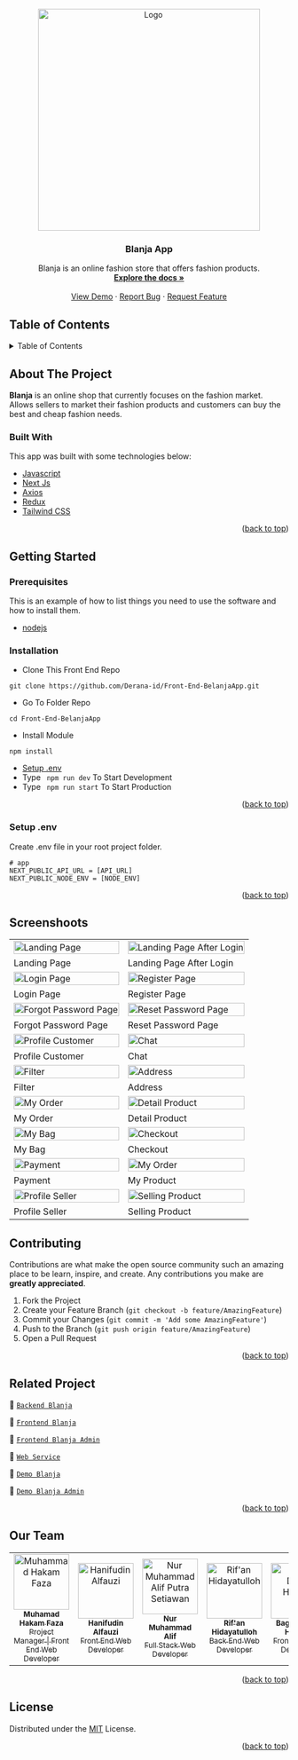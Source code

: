 <div id="top"></div>

<!-- PROJECT LOGO -->
<br />
<div align="center">
  <a href="https://github.com/Derana-id/Front-End-BelanjaApp">
    <img src="https://lh3.googleusercontent.com/d/13oL_tdqAFzcRVAPIk0lWpAuGZQ1Dmj4d" alt="Logo" width="400px">
  </a>

  <h3 align="center">Blanja App</h3>

  <p align="center">
    Blanja is an online fashion store that offers fashion products.
    <br />
    <a href="#table-of-contents"><strong>Explore the docs »</strong></a>
    <br />
    <br />
    <a href="https://bit.ly/blanja-app">View Demo</a>
    ·
    <a href="https://github.com/Derana-id/Front-End-BelanjaApp/issues">Report Bug</a>
    ·
    <a href="https://github.com/Derana-id/Front-End-BelanjaApp/issues">Request Feature</a>
  </p>
</div>

<!-- TABLE OF CONTENTS -->
 ## Table of Contents
 
<details>
  <summary>Table of Contents</summary>
  <ol>
    <li>
      <a href="#about-the-project">About The Project</a>
      <ul>
        <li><a href="#built-with">Built With</a></li>
      </ul>
    </li>
    <li>
      <a href="#getting-started">Getting Started</a>
      <ul>
        <li><a href="#prerequisites">Prerequisites</a></li>
        <li><a href="#installation">Installation</a></li>
        <li><a href="#setup-env-example">Setup .env example</a></li>
      </ul>
    </li>
    <li><a href="#screenshoots">Screenshots</a></li>
    <li><a href="#contributing">Contributing</a></li>
    <li><a href="#related-project">Related Project</a></li>
    <li><a href="#contributing">Contributing</a></li>
    <li><a href="#our-team">Our Team</a></li>
    <li><a href="#license">License</a></li>
  </ol>
</details>

<!-- ABOUT THE PROJECT -->
## About The Project
**Blanja** is an online shop that currently focuses on the fashion market. Allows sellers to market their fashion products and customers can buy the best and cheap fashion needs.

### Built With
This app was built with some technologies below:
* [Javascript](https://www.javascript.com/)
* [Next Js](https://vuejs.org/v2)
* [Axios](https://axios-http.com/)
* [Redux](https://redux.js.org/)
* [Tailwind CSS](https://tailwindcss.com/)

<p align="right">(<a href="#top">back to top</a>)</p>

<!-- GETTING STARTED -->
## Getting Started

### Prerequisites

This is an example of how to list things you need to use the software and how to install them.

* [nodejs](https://nodejs.org/en/download/)

### Installation

- Clone This Front End Repo
```
git clone https://github.com/Derana-id/Front-End-BelanjaApp.git
```
- Go To Folder Repo
```
cd Front-End-BelanjaApp
```
- Install Module
```
npm install
```
- <a href="#setup-env">Setup .env</a>
- Type ` npm run dev` To Start Development
- Type ` npm run start` To Start Production

<p align="right">(<a href="#top">back to top</a>)</p>

### Setup .env
Create .env file in your root project folder.
```
# app
NEXT_PUBLIC_API_URL = [API_URL]
NEXT_PUBLIC_NODE_ENV = [NODE_ENV]
```

<p align="right">(<a href="#top">back to top</a>)</p>

## Screenshoots
<p align="center" display=flex>
<table>

  <tr>
    <td><image src="https://lh3.googleusercontent.com/d/1CI-wY7qE9L1zCzBLohYNuNrPicCp1rwy" alt="Landing Page" width=100%></td>
    <td><image src="https://lh3.googleusercontent.com/d/1AtdoIlH-gikqsDwH5_6UcnqsTy0kRFzl" alt="Landing Page After Login" width=100%/></td>
  </tr>
   <tr>
    <td>Landing Page</td>
    <td>Landing Page After Login</td>
  </tr>
 
  <tr>
    <td><image src="https://lh3.googleusercontent.com/d/1NIjZeRqP-FC1nTRKXMlIxsvLm68_W3wI" alt="Login Page" width=100%></td>
    <td><image src="https://lh3.googleusercontent.com/d/15DfgzY7ZbpxcX6VEH3dODw0HnPIslZeC" alt="Register Page" width=100%/></td>
  </tr>
   <tr>
    <td>Login Page</td>
    <td>Register Page</td>
  </tr>
  
  <tr>
    <td><image src="https://lh3.googleusercontent.com/d/1Imra1tf_S4NkaJSaDSreIYjCNvQdKWtn" alt="Forgot Password Page" width=100%></td>
    <td><image src="https://lh3.googleusercontent.com/d/1Wof7LCRpXZyQka-3J__YST034NvV9vgX" alt="Reset Password Page" width=100%/></td>
  </tr>
   <tr>
    <td>Forgot Password Page</td>
    <td>Reset Password Page</td>
  </tr>
  
  <tr>
    <td><image src="https://lh3.googleusercontent.com/d/199lMdBSCKjVkNxPbqVczHjIvQnLG8pL4" alt="Profile Customer" width=100%></td>
    <td><image src="https://i.postimg.cc/LXDYTDRm/Screenshot-2022-06-24-130916.png" alt="Chat" width=100%/></td>
  </tr>
  <tr>
    <td>Profile Customer</td>
    <td>Chat</td>
  </tr>

  <tr>
    <td><image src="https://i.postimg.cc/N0wKvSjg/Screenshot-2022-06-24-131107.png" alt="Filter" width=100%></td>
    <td><image src="https://lh3.googleusercontent.com/d/1yCV-IgPMCWGqM_qPCp8O3XuoBNuWRWNT" alt="Address" width=100%></td>
  </tr>
  <tr>
      <td>Filter</td>
      <td>Address</td>
  </tr>
  
  <tr>
    <td><image src="https://lh3.googleusercontent.com/d/1Xh5JB-s_MNsUvrSvsHQaN2O3wAngLY03" alt="My Order" width=100%></td>
    <td><image src="https://lh3.googleusercontent.com/d/1VfFZLRjDtYjqaLexYaSEhBtc5HFzYi7P" alt="Detail Product" width=100%></td>
  </tr>
  <tr>
      <td>My Order</td>
      <td>Detail Product</td>
  </tr>
  
  <tr>
    <td><image src="https://lh3.googleusercontent.com/d/1Xq8xoByo-_aICVG4M-heeloozDEQixy4" alt="My Bag" width=100%></td>
    <td><image src="https://lh3.googleusercontent.com/d/1GEHtTAfFOoKZRI23JaEDJoukF5W8fee8" alt="Checkout" width=100%></td>
  </tr>
  <tr>
      <td>My Bag</td>
      <td>Checkout</td>
  </tr>
    <tr>
    <td><image src="https://i.postimg.cc/8z3Mxtq4/Screenshot-2022-06-22-182954.png" alt="Payment" width=100%></td>
    <td><image src="https://lh3.googleusercontent.com/d/14C9uV11Xq-dNL_Z1o1cPTI7bCwolWFAW" alt="My Order" width=100%/></td>
  </tr>
   <tr>
    <td>Payment</td>
    <td>My Product</td>
  </tr>
   <tr>
    <td><image src="https://lh3.googleusercontent.com/d/1HYfoek5666MNBT1Ty5hiURqKnsm_NYAa" alt="Profile Seller" width=100%></td>
    <td><image src="https://lh3.googleusercontent.com/d/18Z9qkQVN_XCcMN4Gle2wmhX2rOUxNBjZ" alt="Selling Product" width=100%></td>
  </tr>
  <tr>
      <td>Profile Seller</td>
      <td>Selling Product</td>
  </tr>
  
</table>

## Contributing

Contributions are what make the open source community such an amazing place to be learn, inspire, and create. Any contributions you make are **greatly appreciated**.

1. Fork the Project
2. Create your Feature Branch (`git checkout -b feature/AmazingFeature`)
3. Commit your Changes (`git commit -m 'Add some AmazingFeature'`)
4. Push to the Branch (`git push origin feature/AmazingFeature`)
5. Open a Pull Request

<p align="right">(<a href="#top">back to top</a>)</p>

## Related Project
:rocket: [`Backend Blanja`](https://github.com/Derana-id/RESTFull_API_BlanjaApp)

:rocket: [`Frontend Blanja`](https://github.com/Derana-id/Front-End-BelanjaApp)

:rocket: [`Frontend Blanja Admin`](https://github.com/Derana-id/Front-End-Admin)

:rocket: [`Web Service`](https://blanja-app.herokuapp.com/)

:rocket: [`Demo Blanja`](https://bit.ly/blanja-app)

:rocket: [`Demo Blanja Admin`](https://blanja-admin.vercel.app/)

<p align="right">(<a href="#top">back to top</a>)</p>

## Our Team

<center>
  <table>
    <tr>
      <td align="center">
        <a href="https://github.com/hakamfaza">
          <img width="100" src="https://avatars.githubusercontent.com/u/75160713?v=4" alt="Muhammad Hakam Faza"><br/>
          <sub><b>Muhamad Hakam Faza</b></sub> <br/>
          <sub>Project Manager | Front End Web Developer</sub>
        </a>
      </td>
      <td align="center">
        <a href="https://github.com/hanifudin0597">
          <img width="100" src="https://avatars.githubusercontent.com/u/47863909?v=4" alt="Hanifudin Alfauzi"><br/>
          <sub><b>Hanifudin Alfauzi</b></sub> <br/>
          <sub>Front End Web Developer</sub>
        </a>
      </td>
      <td align="center">
        <a href="https://github.com/altrawan">
          <img width="100" src="https://avatars.githubusercontent.com/u/39686865?v=4" alt="Nur Muhammad Alif Putra Setiawan"><br/>
          <sub><b>Nur Muhammad Alif</b></sub> <br/>
          <sub>Full Stack Web Developer</sub>
        </a>
      </td>
      <td align="center">
        <a href="https://github.com/rifanhidayatulloh">
          <img width="100" src="https://avatars.githubusercontent.com/u/87940197?v=4" alt="Rif'an Hidayatulloh"><br/>
          <sub><b>Rif'an Hidayatulloh</b></sub> <br/>
          <sub>Back End Web Developer</sub>
        </a>
      </td>
      <td align="center">
        <a href="https://github.com/bagus25dzikri06">
          <img width="100" src="https://avatars.githubusercontent.com/u/18045292?v=4" alt="Bagus Dzikri Hidayat"><br/>
          <sub><b>Bagus Dzikri Hidayat</b></sub> <br/>
          <sub>Front End Web Developer</sub>
        </a>
      </td>
    </tr>
  </table>
</center>

<p align="right">(<a href="#top">back to top</a>)</p>

## License
Distributed under the [MIT](/LICENSE) License.

<p align="right">(<a href="#top">back to top</a>)</p>
